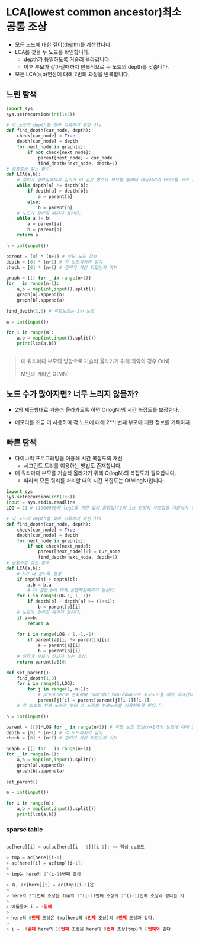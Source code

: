 # LCA(lowest common ancestor)최소 공통 조상



* 모든 노드에 대한 깊이(depth)를 계산합니다.
* LCA를 찾을 두 노드를 확인합니다. 
  * depth가 동일하도록 거슬러 올라갑니다.
  * 이후 부모가 같아질때까지 반복적으로 두 노드의 depth를 낮춥니다.
* 모든 LCA(a,b)연산에 대해 2번의 과정을 반복합니다.

## 느린 탐색

```python
import sys
sys.setrecursion(int(1e5))

# 각 노드의 depth를 찾아 기록하기 위한 dfs
def find_depth(cur_node, depth):
    check[cur_node] = True
    depth[cur_node] = depth
    for next_node in graph[x]:
        if not check[next_node]:
            parent[next_node] = cur_node
            find_depth(next_node, depth+1)
# 공통조상 찾는 함수
def LCA(a,b):
    # 길이가 같아질때까지 깊이가 더 깊은 변수의 부모를 불러내 대입시키며 tree를 위로 올린다.
    while depth[a] != depth[b]:
        if depth[a] > depth[b]:
            a = parent[a]
        else:
            b = parent[b]
    # 노드가 같아질 때까지 올린다.
    while a != b:
        a = parent[a]
        b = parent[b]
    return a

n = int(input())

parent = [0] * (n+1) # 부모 노드 정보
depth = [0] * (n+1) # 각 노드까지의 깊이
check = [0] * (n+1) # 깊이가 계산 되었는지 여부

graph = [[] for _ in range(n+1)]
for _ in range(n-1):
    a,b = map(int,input().split())
    graph[a].append(b)
    graph[b].append(a)
    
find_depth(1,0) # 루트노드는 1번 노드

m = int(input())

for i in range(m):
    a,b = map(int,input().split())
    print(lca(a,b))
            
```



> 매 쿼리마다 부모의 방향으로 거슬러 올라가기 위해 최악의 경우 O(N)
>
> M번의 쿼리면 O(MN)



## 노드 수가 많아지면? 너무 느리지 않을까?

* 2의 제곱형태로 거슬러 올라가도록 하면 O(logN)의 시간 복잡도를 보장한다.

* 메모리를 조금 더 사용하여 각 노드에 대해 2**i 번째 부모에 대한 정보를 기록하자.



## 빠른 탐색

* 다이나믹 프로그래밍을 이용해 시간 복잡도의 개선
  * 세그먼트 트리를 이용하는 방법도 존재합니다.
* 매 쿼리마다 부모를 거슬러 올라가기 위해 O(logN)의 복잡도가 필요합니다.
  * 따라서 모든 쿼리를 처리할 때의 시간 복잡도는 O(MlogN)입니다.



```python
import sys
sys.setrecursion(int(1e5))
input = sys.stdin.readline
LOG = 21 # (1000000의 log2를 취한 값의 올림값)(2의 i승 단위의 부모값을 저장하기 위한 크기.)

# 각 노드의 depth를 찾아 기록하기 위한 dfs
def find_depth(cur_node, depth):
    check[cur_node] = True
    depth[cur_node] = depth
    for next_node in graph[x]:
        if not check[next_node]:
            parent[next_node][0] = cur_node
            find_depth(next_node, depth+1)
# 공통조상 찾는 함수
def LCA(a,b):
    # b가 더 깊도록 설정
    if depth[a] > depth[b]:
        a,b = b,a
        # 더 깊은 b에 대해 동일해질때까지 올린다.
   	for i in range(LOG-1,-1,-1):
        if depth[b] - depth[a] >= (1<<i):
            b = parent[b][i]
    # 노드가 같아질 때까지 올린다.
    if a==b:
        return a
    
    for i in range(LOG - 1,-1,-1):
        if parent[a][i] != parent[b][i]:
        	a = parent[a][i]
        	b = parent[b][i]
    # 이후에 부모가 찾고자 하는 조상.
    return parent[a][0]

def set_parent():
    find_depth(1,0)
    for i in range(1,LOG):
        for j in range(1, n+1):
            # preorder로 순회하며 root부터 top-down으로 부모노드를 채워 내려간다.
            parent[j][i] = parent[parent[j][i-1]][i-1]
	# 각 최초의 부모 노드로 부터 그 노드의 부모노드를 기록하도록 한다.()

n = int(input())

parent = [[0]*LOG for _ in range(n+1)] # 부모 노드 정보(n+1개의 노드에 대해 1,2,4,8,16..번째 부모값을 전부 기록.)
depth = [0] * (n+1) # 각 노드까지의 깊이
check = [0] * (n+1) # 깊이가 계산 되었는지 여부

graph = [[] for _ in range(n+1)]
for _ in range(n-1):
    a,b = map(int,input().split())
    graph[a].append(b)
    graph[b].append(a)
    
set_parent()

m = int(input())

for i in range(m):
    a,b = map(int,input().split())
    print(lca(a,b))
```

### sparse table

```python

ac[here][i] = ac[ac[here][i - 1]][i-1]; << 핵심 dp코드

> tmp = ac[here][i-1];
> ac[here][i] = ac[tmp][i-1];
>
> tmp는 here의 2^(i-1)번째 조상

> 즉, ac[here][i] = ac[tmp][i-1]은
>
> here의 2^i번째 조상은 tmp의 2^(i-1)번째 조상의 2^(i-1)번째 조상과 같다는 의
>
> 예를들어 i = 3일때
>
> here의 8번째 조상은 tmp(here의 4번째 조상)의 4번째 조상과 같다.
>
> i =  4일때 here의 16번째 조상은 here의 8번째 조상(tmp)의 8번째와 같다.
```

